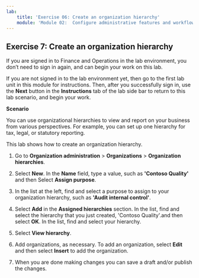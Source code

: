 ```yaml
---
lab:
    title: 'Exercise 06: Create an organization hierarchy'
    module: 'Module 02:  Configure administrative features and workflows'
--- 
```

## Exercise 7: Create an organization hierarchy

If you are signed in to Finance and Operations in the lab environment, you don’t need to sign in again, and can begin your work on this lab.

If you are not signed in to the lab environment yet, then go to the first lab unit in this module for instructions. Then, after you successfully sign in, use the **Next** button in the **Instructions** tab of the lab side bar to return to this lab scenario, and begin your work.

**Scenario**

You can use organizational hierarchies to view and report on your business from various perspectives. For example, you can set up one hierarchy for tax, legal, or statutory reporting.

This lab shows how to create an organization hierarchy.

1. Go to **Organization administration** > **Organizations** > **Organization hierarchies**.

2. Select **New**. In the **Name** field, type a value, such as **'Contoso Quality'** and then Select **Assign purpose**.

3.  In the list at the left, find and select a purpose to assign to your organization hierarchy, such as **'Audit internal control'**.

4. Select **Add** in the **Assigned hierarchies** section. In the list, find and select the hierarchy that you just created, 'Contoso Quality'.and then select **OK**. In the list, find and select your hierarchy.

5. Select **View hierarchy**.

6. Add organizations, as necessary. To add an organization, select **Edit** and then select **Insert** to add the organization.

7. When you are done making changes you can save a draft and/or publish the changes.
